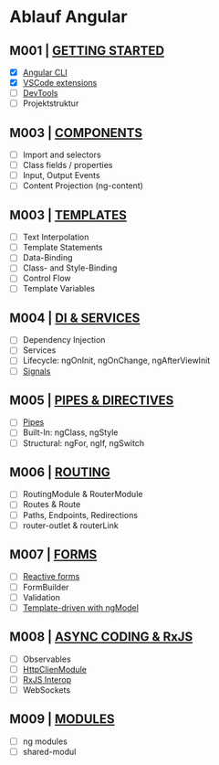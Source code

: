 # Ablauf Angular

## M001 | [GETTING STARTED](https://angular.dev/guide/setup-local)

-   [x] [Angular CLI](https://angular.dev/tools/cli)
-   [x] [VSCode extensions](https://marketplace.visualstudio.com/search?term=angular+essentials&target=VSCode)
-   [ ] [DevTools](https://angular.dev/tools/devtools)
-   [ ] Projektstruktur

## M003 | [COMPONENTS](https://angular.dev/guide/components)

-   [ ] Import and selectors
-   [ ] Class fields / properties
-   [ ] Input, Output Events
-   [ ] Content Projection (ng-content)

## M003 | [TEMPLATES](https://angular.dev/guide/templates)

-   [ ] Text Interpolation
-   [ ] Template Statements
-   [ ] Data-Binding
-   [ ] Class- and Style-Binding
-   [ ] Control Flow
-   [ ] Template Variables

## M004 | [DI & SERVICES](https://angular.dev/guide/di)

-   [ ] Dependency Injection
-   [ ] Services
-   [ ] Lifecycle: ngOnInit, ngOnChange, ngAfterViewInit
-   [ ] [Signals](https://angular.dev/guide/signals)

## M005 | [PIPES & DIRECTIVES](https://angular.dev/guide/built-in-directives)

-   [ ] [Pipes](https://angular.dev/guide/pipes)
-   [ ] Built-In: ngClass, ngStyle
-   [ ] Structural: ngFor, ngIf, ngSwitch
<!-- - [ ] ng-template -->

## M006 | [ROUTING](https://angular.dev/guide/routing)

-   [ ] RoutingModule & RouterModule
-   [ ] Routes & Route
-   [ ] Paths, Endpoints, Redirections
-   [ ] router-outlet & routerLink

## M007 | [FORMS](https://angular.dev/guide/forms)

-   [ ] [Reactive forms](https://angular.dev/guide/forms/reactive-forms)
-   [ ] FormBuilder
-   [ ] Validation
-   [ ] [Template-driven with ngModel](https://angular.dev/guide/forms/template-driven-forms)

## M008 | [ASYNC CODING & RxJS](https://rxjs.dev/)

-   [ ] Observables
-   [ ] [HttpClienModule](https://angular.dev/guide/http)
-   [ ] [RxJS Interop](https://angular.dev/guide/signals/rxjs-interop)
-   [ ] WebSockets

## M009 | [MODULES](https://angular.dev/guide/understanding-angular-overview)

-   [ ] ng modules
-   [ ] shared-modul

<!--
## M0XX | [TESTING](https://angular.dev/guide/testing)

## M0XX | [PERFORMANCE](https://angular.dev/guide/performance)

## M0XX | [I18N](https://angular.dev/guide/i18n)

## M0XX | [ANIMATIONS](https://angular.dev/guide/animations)

## M0XX | [MATERIAL](https://material.angular.io/)

-->
